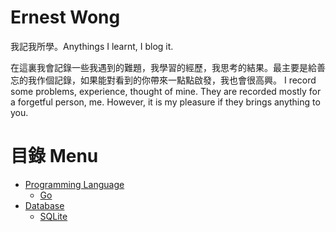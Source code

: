 # Ernest Wong
我記我所學。Anythings I learnt, I blog it. 

在這裏我會記錄一些我遇到的難題，我學習的經歷，我思考的結果。最主要是給善忘的我作個記錄，如果能對看到的你帶來一點點啟發，我也會很高興。
I record some problems, experience, thought of mine. They are recorded mostly for a forgetful person, me. However, it is my pleasure if they brings anything to you.

# 目錄 Menu
* [Programming Language]()
	* [Go]()
* [Database]()
	* [SQLite]()